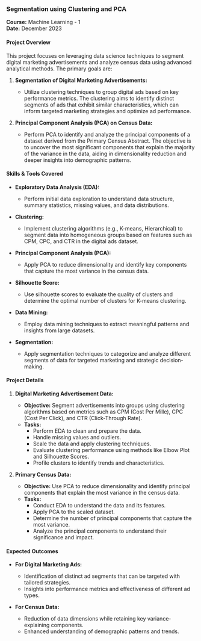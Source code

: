 

### **Segmentation using Clustering and PCA**

**Course:** Machine Learning - 1  
**Date:** December 2023

#### **Project Overview**

This project focuses on leveraging data science techniques to segment digital marketing advertisements and analyze census data using advanced analytical methods. The primary goals are:

1. **Segmentation of Digital Marketing Advertisements:**
   - Utilize clustering techniques to group digital ads based on key performance metrics. The clustering aims to identify distinct segments of ads that exhibit similar characteristics, which can inform targeted marketing strategies and optimize ad performance.
   
2. **Principal Component Analysis (PCA) on Census Data:**
   - Perform PCA to identify and analyze the principal components of a dataset derived from the Primary Census Abstract. The objective is to uncover the most significant components that explain the majority of the variance in the data, aiding in dimensionality reduction and deeper insights into demographic patterns.

#### **Skills & Tools Covered**

- **Exploratory Data Analysis (EDA):**
  - Perform initial data exploration to understand data structure, summary statistics, missing values, and data distributions.
  
- **Clustering:**
  - Implement clustering algorithms (e.g., K-means, Hierarchical) to segment data into homogeneous groups based on features such as CPM, CPC, and CTR in the digital ads dataset.
  
- **Principal Component Analysis (PCA):**
  - Apply PCA to reduce dimensionality and identify key components that capture the most variance in the census data.
  
- **Silhouette Score:**
  - Use silhouette scores to evaluate the quality of clusters and determine the optimal number of clusters for K-means clustering.

- **Data Mining:**
  - Employ data mining techniques to extract meaningful patterns and insights from large datasets.

- **Segmentation:**
  - Apply segmentation techniques to categorize and analyze different segments of data for targeted marketing and strategic decision-making.

#### **Project Details**

1. **Digital Marketing Advertisement Data:**
   - **Objective:** Segment advertisements into groups using clustering algorithms based on metrics such as CPM (Cost Per Mille), CPC (Cost Per Click), and CTR (Click-Through Rate).
   - **Tasks:**
     - Perform EDA to clean and prepare the data.
     - Handle missing values and outliers.
     - Scale the data and apply clustering techniques.
     - Evaluate clustering performance using methods like Elbow Plot and Silhouette Scores.
     - Profile clusters to identify trends and characteristics.

2. **Primary Census Data:**
   - **Objective:** Use PCA to reduce dimensionality and identify principal components that explain the most variance in the census data.
   - **Tasks:**
     - Conduct EDA to understand the data and its features.
     - Apply PCA to the scaled dataset.
     - Determine the number of principal components that capture the most variance.
     - Analyze the principal components to understand their significance and impact.

#### **Expected Outcomes**

- **For Digital Marketing Ads:**
  - Identification of distinct ad segments that can be targeted with tailored strategies.
  - Insights into performance metrics and effectiveness of different ad types.

- **For Census Data:**
  - Reduction of data dimensions while retaining key variance-explaining components.
  - Enhanced understanding of demographic patterns and trends.


